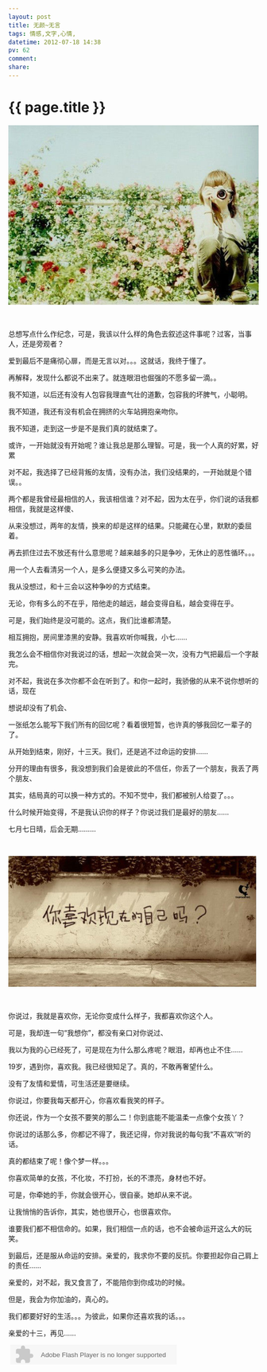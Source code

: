 ```yaml
---
layout: post
title: 无颜~无言
tags: 情感,文字,心情,
datetime: 2012-07-18 14:38
pv: 62
comment: 
share: 
---
```


{{ page.title }}
================

 <p><img width="510" height="361" src="/images/eaf81a4c510fd9f9b30e8af1252dd42a2834a409.jpg"                                    /></p><p><br /></p><p>总想写点什么作纪念，可是，我该以什么样的角色去叙述这件事呢？过客，当事人，还是旁观者？</p><p>爱到最后不是痛彻心扉，而是无言以对。。。这就话，我终于懂了。</p><p>再解释，发现什么都说不出来了。就连眼泪也倔强的不愿多留一滴。。</p><p>我不知道，以后还有没有人包容我理直气壮的道歉，包容我的坏脾气，小聪明。</p><p>我不知道，我还有没有机会在拥挤的火车站拥抱亲吻你。</p><p>我不知道，走到这一步是不是我们真的就结束了。</p><p>或许，一开始就没有开始呢？谁让我总是那么理智。可是，我一个人真的好累，好累</p><p>对不起，我选择了已经背叛的友情，没有办法，我们没结果的，一开始就是个错误。。</p><p>两个都是我曾经最相信的人，我该相信谁？对不起，因为太在乎，你们说的话我都相信，我就是这样傻、</p><p>从来没想过，两年的友情，换来的却是这样的结果。只能藏在心里，默默的委屈着。</p><p>再去抓住过去不放还有什么意思呢？越来越多的只是争吵，无休止的恶性循环。。。</p><p>用一个人去看清另一个人，是多么便捷又多么可笑的办法。</p><p>我从没想过，和十三会以这种争吵的方式结束。</p><p>无论，你有多么的不在乎，陪他走的越远，越会变得自私，越会变得在乎。</p><p>可是，我们始终是没可能的。这点，我们比谁都清楚。</p><p>相互拥抱，房间里漆黑的安静。我喜欢听你喊我，小七……</p><p>我怎么会不相信你对我说过的话，想起一次就会哭一次，没有力气把最后一个字敲完。</p><p>对不起，我说在多次你都不会在听到了。和你一起时，我骄傲的从来不说你想听的话，现在</p><p>想说却没有了机会、</p><p>一张纸怎么能写下我们所有的回忆呢？看着很短暂，也许真的够我回忆一辈子的了。</p><p>从开始到结束，刚好，十三天。我们，还是逃不过命运的安排……</p><p>分开的理由有很多，我没想到我们会是彼此的不信任，你丢了一个朋友，我丢了两个朋友、</p><p>其实，结局真的可以换一种方式的。不知不觉中，我们都被别人给耍了。。。</p><p>什么时候开始变得，不是我认识你的样子？你说过我们是最好的朋友……</p><p>七月七日晴，后会无期………</p><p><br /></p><p><img width="499" height="263" src="/images/4d086e061d950a7b352a915c0ad162d9f2d3c90f.jpg"                                    /></p><p><br /></p><p>你说过，我就是喜欢你，无论你变成什么样子，我都喜欢你这个人。</p><p>可是，我却连一句“我想你”，都没有亲口对你说过、</p><p>我以为我的心已经死了，可是现在为什么那么疼呢？眼泪，却再也止不住……</p><p>19岁，遇到你，喜欢我。我已经很知足了。真的，不敢再奢望什么。</p><p>没有了友情和爱情，可生活还是要继续。</p><p>你说过，你要我每天都开心，你喜欢看我笑的样子。</p><p>你还说，作为一个女孩不要笑的那么二！你到底能不能温柔一点像个女孩丫？</p><p>你说过的话那么多，你都记不得了，我还记得，你对我说的每句我“不喜欢“听的话。</p><p>真的都结束了呢！像个梦一样。。。</p><p>你喜欢简单的女孩，不化妆，不打扮，长的不漂亮，身材也不好。</p><p>可是，你牵她的手，你就会很开心，很自豪。她却从来不说。</p><p>让我悄悄的告诉你，其实，她也很开心，也很喜欢你。</p><p>谁要我们都不相信命的。如果，我们相信一点的话，也不会被命运开这么大的玩笑。</p><p>到最后，还是服从命运的安排。亲爱的，我求你不要的反抗。你要担起你自己肩上的责任……</p><p>亲爱的，对不起，我又食言了，不能陪你到你成功的时候。</p><p>但是，我会为你加油的，真心的。</p><p>我们都要好好的生活。。。为彼此，如果你还喜欢我的话。。。</p><p>亲爱的十三，再见……</p><p>&nbsp;<embed height="40" border="0" width="335" flashvars="id=14879630&autoPlay=true&replay=true" alt="" src="http://ting.baidu.com/widget/space/flash/SpaceMP3Player.swf" wmode="transparent" type="application/x-shockwave-flash" name="plugin" /><br /><br /></p> 

